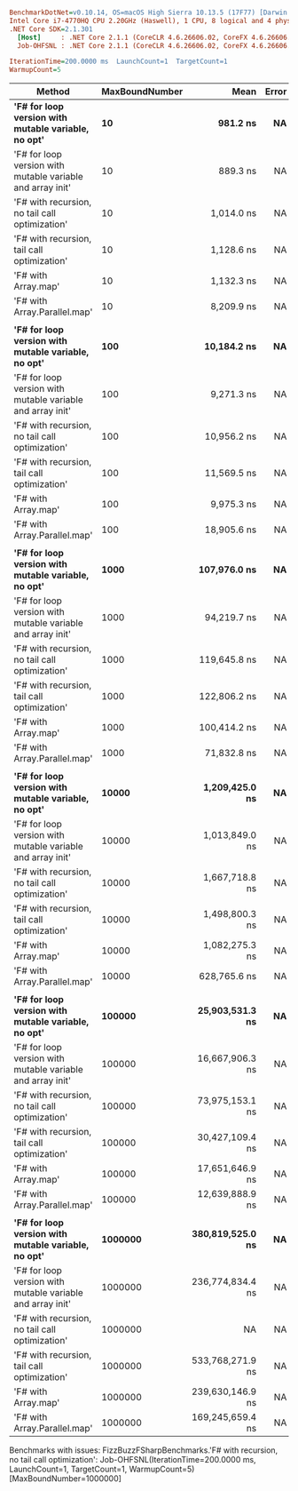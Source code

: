 ``` ini

BenchmarkDotNet=v0.10.14, OS=macOS High Sierra 10.13.5 (17F77) [Darwin 17.6.0]
Intel Core i7-4770HQ CPU 2.20GHz (Haswell), 1 CPU, 8 logical and 4 physical cores
.NET Core SDK=2.1.301
  [Host]     : .NET Core 2.1.1 (CoreCLR 4.6.26606.02, CoreFX 4.6.26606.05), 64bit RyuJIT
  Job-OHFSNL : .NET Core 2.1.1 (CoreCLR 4.6.26606.02, CoreFX 4.6.26606.05), 64bit RyuJIT

IterationTime=200.0000 ms  LaunchCount=1  TargetCount=1  
WarmupCount=5  

```
|                                                     Method | MaxBoundNumber |             Mean | Error | Scaled | ScaledSD | Rank |      Gen 0 |     Gen 1 |     Gen 2 |   Allocated |
|----------------------------------------------------------- |--------------- |-----------------:|------:|-------:|---------:|-----:|-----------:|----------:|----------:|------------:|
|        **&#39;F# for loop version with mutable variable, no opt&#39;** |             **10** |         **981.2 ns** |    **NA** |   **1.00** |     **0.00** |    **2** |     **0.1087** |         **-** |         **-** |       **704 B** |
| &#39;F# for loop version with mutable variable and array init&#39; |             10 |         889.3 ns |    NA |   0.91 |     0.00 |    1 |     0.0606 |         - |         - |       384 B |
|             &#39;F# with recursion, no tail call optimization&#39; |             10 |       1,014.0 ns |    NA |   1.03 |     0.00 |    3 |     0.1076 |         - |         - |       704 B |
|                &#39;F# with recursion, tail call optimization&#39; |             10 |       1,128.6 ns |    NA |   1.15 |     0.00 |    4 |     0.1729 |         - |         - |      1088 B |
|                                        &#39;F# with Array.map&#39; |             10 |       1,132.3 ns |    NA |   1.15 |     0.00 |    4 |     0.1139 |         - |         - |       752 B |
|                               &#39;F# with Array.Parallel.map&#39; |             10 |       8,209.9 ns |    NA |   8.37 |     0.00 |    5 |     0.4861 |         - |         - |      3018 B |
|                                                            |                |                  |       |        |          |      |            |           |           |             |
|        **&#39;F# for loop version with mutable variable, no opt&#39;** |            **100** |      **10,184.2 ns** |    **NA** |   **1.00** |     **0.00** |    **3** |     **1.0610** |         **-** |         **-** |      **6992 B** |
| &#39;F# for loop version with mutable variable and array init&#39; |            100 |       9,271.3 ns |    NA |   0.91 |     0.00 |    1 |     0.5996 |         - |         - |      3792 B |
|             &#39;F# with recursion, no tail call optimization&#39; |            100 |      10,956.2 ns |    NA |   1.08 |     0.00 |    4 |     1.0804 |         - |         - |      6992 B |
|                &#39;F# with recursion, tail call optimization&#39; |            100 |      11,569.5 ns |    NA |   1.14 |     0.00 |    5 |     1.7329 |         - |         - |     10976 B |
|                                        &#39;F# with Array.map&#39; |            100 |       9,975.3 ns |    NA |   0.98 |     0.00 |    2 |     0.8514 |         - |         - |      5488 B |
|                               &#39;F# with Array.Parallel.map&#39; |            100 |      18,905.6 ns |    NA |   1.86 |     0.00 |    6 |     1.3158 |         - |         - |      6245 B |
|                                                            |                |                  |       |        |          |      |            |           |           |             |
|        **&#39;F# for loop version with mutable variable, no opt&#39;** |           **1000** |     **107,976.0 ns** |    **NA** |   **1.00** |     **0.00** |    **4** |    **11.0619** |    **1.1062** |         **-** |     **69872 B** |
| &#39;F# for loop version with mutable variable and array init&#39; |           1000 |      94,219.7 ns |    NA |   0.87 |     0.00 |    2 |     5.6818 |    0.4735 |         - |     37872 B |
|             &#39;F# with recursion, no tail call optimization&#39; |           1000 |     119,645.8 ns |    NA |   1.11 |     0.00 |    5 |    10.7143 |    1.1905 |         - |     69872 B |
|                &#39;F# with recursion, tail call optimization&#39; |           1000 |     122,806.2 ns |    NA |   1.14 |     0.00 |    6 |    17.4279 |    2.4038 |         - |    109856 B |
|                                        &#39;F# with Array.map&#39; |           1000 |     100,414.2 ns |    NA |   0.93 |     0.00 |    3 |     7.9365 |    0.4960 |         - |     50408 B |
|                               &#39;F# with Array.Parallel.map&#39; |           1000 |      71,832.8 ns |    NA |   0.67 |     0.00 |    1 |     8.6326 |    1.0359 |         - |     28316 B |
|                                                            |                |                  |       |        |          |      |            |           |           |             |
|        **&#39;F# for loop version with mutable variable, no opt&#39;** |          **10000** |   **1,209,425.0 ns** |    **NA** |   **1.00** |     **0.00** |    **4** |   **113.6364** |   **51.1364** |         **-** |    **737072 B** |
| &#39;F# for loop version with mutable variable and array init&#39; |          10000 |   1,013,849.0 ns |    NA |   0.84 |     0.00 |    2 |    62.5000 |   28.8462 |         - |    417072 B |
|             &#39;F# with recursion, no tail call optimization&#39; |          10000 |   1,667,718.8 ns |    NA |   1.38 |     0.00 |    6 |   109.3750 |   46.8750 |         - |    737072 B |
|                &#39;F# with recursion, tail call optimization&#39; |          10000 |   1,498,800.3 ns |    NA |   1.24 |     0.00 |    5 |   180.5556 |   90.2778 |         - |   1137056 B |
|                                        &#39;F# with Array.map&#39; |          10000 |   1,082,275.3 ns |    NA |   0.89 |     0.00 |    3 |    88.5417 |   36.4583 |         - |    588584 B |
|                               &#39;F# with Array.Parallel.map&#39; |          10000 |     628,765.6 ns |    NA |   0.52 |     0.00 |    1 |    93.7500 |   46.8750 |         - |    298691 B |
|                                                            |                |                  |       |        |          |      |            |           |           |             |
|        **&#39;F# for loop version with mutable variable, no opt&#39;** |         **100000** |  **25,903,531.3 ns** |    **NA** |   **1.00** |     **0.00** |    **4** |  **1125.0000** |  **500.0000** |  **250.0000** |   **7409278 B** |
| &#39;F# for loop version with mutable variable and array init&#39; |         100000 |  16,667,906.3 ns |    NA |   0.64 |     0.00 |    2 |   562.5000 |  312.5000 |  187.5000 |   4209073 B |
|             &#39;F# with recursion, no tail call optimization&#39; |         100000 |  73,975,153.1 ns |    NA |   2.86 |     0.00 |    6 |  1187.5000 |  562.5000 |  250.0000 |   7409073 B |
|                &#39;F# with recursion, tail call optimization&#39; |         100000 |  30,427,109.4 ns |    NA |   1.17 |     0.00 |    5 |  1750.0000 |  812.5000 |  312.5000 |  11409356 B |
|                                        &#39;F# with Array.map&#39; |         100000 |  17,651,646.9 ns |    NA |   0.68 |     0.00 |    3 |   937.5000 |  687.5000 |  500.0000 |   5658394 B |
|                               &#39;F# with Array.Parallel.map&#39; |         100000 |  12,639,888.9 ns |    NA |   0.49 |     0.00 |    1 |  1000.0000 |  687.5000 |  562.5000 |   2617796 B |
|                                                            |                |                  |       |        |          |      |            |           |           |             |
|        **&#39;F# for loop version with mutable variable, no opt&#39;** |        **1000000** | **380,819,525.0 ns** |    **NA** |   **1.00** |     **0.00** |    **4** | **11687.5000** | **4750.0000** | **1187.5000** |  **74129111 B** |
| &#39;F# for loop version with mutable variable and array init&#39; |        1000000 | 236,774,834.4 ns |    NA |   0.62 |     0.00 |    2 |  6375.0000 | 2125.0000 | 1000.0000 |  42129663 B |
|             &#39;F# with recursion, no tail call optimization&#39; |        1000000 |               NA |    NA |      ? |        ? |    ? |        N/A |       N/A |       N/A |         N/A |
|                &#39;F# with recursion, tail call optimization&#39; |        1000000 | 533,768,271.9 ns |    NA |   1.40 |     0.00 |    5 | 19062.5000 | 8500.0000 | 2187.5000 | 114129914 B |
|                                        &#39;F# with Array.map&#39; |        1000000 | 239,630,146.9 ns |    NA |   0.63 |     0.00 |    3 |  6500.0000 | 2187.5000 | 1062.5000 |  54518890 B |
|                               &#39;F# with Array.Parallel.map&#39; |        1000000 | 169,245,659.4 ns |    NA |   0.44 |     0.00 |    1 |  6062.5000 | 2000.0000 |  937.5000 |  22511936 B |

Benchmarks with issues:
  FizzBuzzFSharpBenchmarks.'F# with recursion, no tail call optimization': Job-OHFSNL(IterationTime=200.0000 ms, LaunchCount=1, TargetCount=1, WarmupCount=5) [MaxBoundNumber=1000000]
